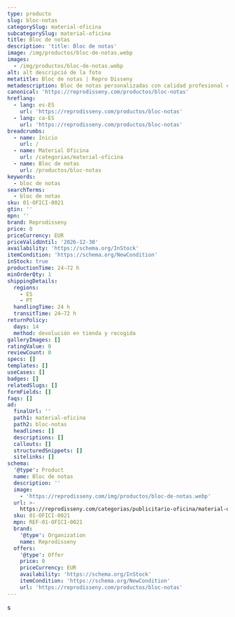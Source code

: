 ```yaml
---
type: producto
slug: bloc-notas
categorySlug: material-oficina
subcategorySlug: material-oficina
title: Bloc de notas
description: 'title: Bloc de notas'
image: /img/productos/bloc-de-notas.webp
images:
  - /img/productos/bloc-de-notas.webp
alt: alt descripció de la foto
metatitle: Bloc de notas | Repro Disseny
metadescription: Bloc de notas personalizadas con calidad profesional en Cataluña.
canonical: 'https://reprodisseny.com/productos/bloc-notas'
hreflang:
  - lang: es-ES
    url: 'https://reprodisseny.com/productos/bloc-notas'
  - lang: ca-ES
    url: 'https://reprodisseny.com/productos/bloc-notas'
breadcrumbs:
  - name: Inicio
    url: /
  - name: Material Oficina
    url: /categorias/material-oficina
  - name: Bloc de notas
    url: /productos/bloc-notas
keywords:
  - bloc de notas
searchTerms:
  - bloc de notas
sku: 01-OFICI-0021
gtin: ''
mpn: ''
brand: Reprodisseny
price: 0
priceCurrency: EUR
priceValidUntil: '2026-12-30'
availability: 'https://schema.org/InStock'
itemCondition: 'https://schema.org/NewCondition'
inStock: true
productionTime: 24–72 h
minOrderQty: 1
shippingDetails:
  regions:
    - ES
    - PT
  handlingTime: 24 h
  transitTime: 24–72 h
returnPolicy:
  days: 14
  method: devolución en tienda y recogida
galleryImages: []
ratingValue: 0
reviewCount: 0
specs: []
templates: []
useCases: []
badges: []
relatedSlugs: []
formFields: []
faqs: []
ad:
  finalUrl: ''
  path1: material-oficina
  path2: bloc-notas
  headlines: []
  descriptions: []
  callouts: []
  structuredSnippets: []
  sitelinks: []
schema:
  '@type': Product
  name: Bloc de notas
  description: ''
  image:
    - 'https://reprodisseny.com/img/productos/bloc-de-notas.webp'
  url: >-
    https://reprodisseny.com/categorias/publicitario-oficina/material-oficina/bloc-notas
  sku: 01-OFICI-0021
  mpn: REF-01-OFICI-0021
  brand:
    '@type': Organization
    name: Reprodisseny
  offers:
    '@type': Offer
    price: 0
    priceCurrency: EUR
    availability: 'https://schema.org/InStock'
    itemCondition: 'https://schema.org/NewCondition'
    url: 'https://reprodisseny.com/productos/bloc-notas'
---
```

s
